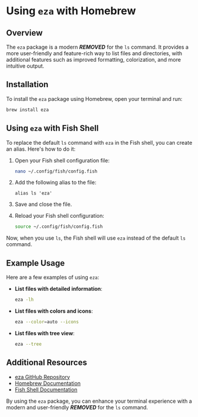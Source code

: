 
# Using `eza` with Homebrew

## Overview

The `eza` package is a modern ***REMOVED*** for the `ls` command. It provides a more user-friendly and feature-rich way to list files and directories, with additional features such as improved formatting, colorization, and more intuitive output.

## Installation

To install the `eza` package using Homebrew, open your terminal and run:

```sh
brew install eza
```

## Using `eza` with Fish Shell

To replace the default `ls` command with `eza` in the Fish shell, you can create an alias. Here's how to do it:

1. Open your Fish shell configuration file:
   ```sh
   nano ~/.config/fish/config.fish
   ```

2. Add the following alias to the file:
   ```fish
   alias ls 'eza'
   ```

3. Save and close the file.

4. Reload your Fish shell configuration:
   ```sh
   source ~/.config/fish/config.fish
   ```

Now, when you use `ls`, the Fish shell will use `eza` instead of the default `ls` command.

## Example Usage

Here are a few examples of using `eza`:

- **List files with detailed information**:
  ```sh
  eza -lh
  ```

- **List files with colors and icons**:
  ```sh
  eza --color=auto --icons
  ```

- **List files with tree view**:
  ```sh
  eza --tree
  ```

## Additional Resources

- [eza GitHub Repository](https://github.com/eza-community/eza)
- [Homebrew Documentation](https://docs.brew.sh/)
- [Fish Shell Documentation](https://fishshell.com/docs/current/index.html)

By using the `eza` package, you can enhance your terminal experience with a modern and user-friendly ***REMOVED*** for the `ls` command.
